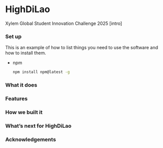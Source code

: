 # HighDiLao
Xylem Global Student Innovation Challenge 2025
[intro]

### Set up
This is an example of how to list things you need to use the software and how to install them.
* npm
  ```sh
  npm install npm@latest -g
  ```

### What it does

### Features

### How we built it

### What’s next for HighDiLao

### Acknowledgements


